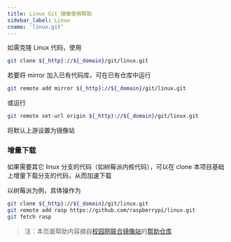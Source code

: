 ```yaml
---
title: Linux Git 镜像使用帮助
sidebar_label: Linux
cname: 'linux.git'
---
```


如需克隆 Linux 代码，使用

```bash varcode
git clone ${_http}://${_domain}/git/linux.git
```

若要将 mirror 加入已有代码库，可在已有仓库中运行

```bash varcode
git remote add mirror ${_http}://${_domain}/git/linux.git
```

或运行

```bash varcode
git remote set-url origin ${_http}://${_domain}/git/linux.git
```

将默认上游设置为镜像站

### 增量下载

如果需要其它 linux 分支的代码（如树莓派内核代码），可以在 clone 本项目基础上增量下载分支的代码，从而加速下载

以树莓派为例，具体操作为

```bash
git clone ${_http}://${_domain}/git/linux.git
git remote add rasp https://github.com/raspberrypi/linux.git
git fetch rasp
```

> 注：本页面帮助内容摘自[校园网联合镜像站](https://mirrors.cernet.edu.cn/about)的[帮助仓库](https://github.com/mirrorz-org/mirrorz-helps)
